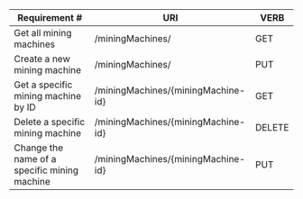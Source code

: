 |Requirement # | URI | VERB |
|---|---|---|
| Get all mining machines                                     | /miningMachines/ | GET |
| Create a new mining machine                                 | /miningMachines/ | PUT |
| Get a specific mining machine by ID                         | /miningMachines/{miningMachine-id} | GET |
| Delete a specific mining machine                            | /miningMachines/{miningMachine-id} | DELETE |
| Change the name of a specific mining machine                | /miningMachines/{miningMachine-id} | PUT |